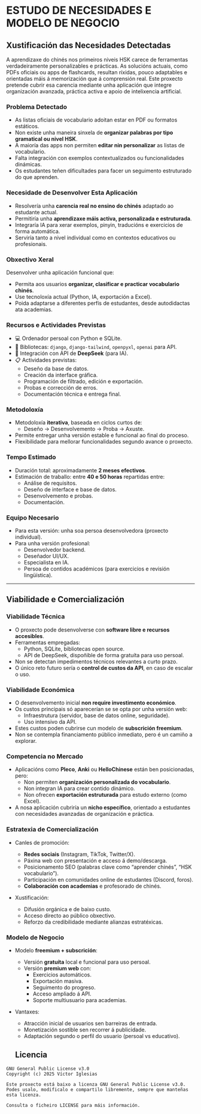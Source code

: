 # ESTUDO DE NECESIDADES E MODELO DE NEGOCIO

## Xustificación das Necesidades Detectadas

A aprendizaxe do chinés nos primeiros niveis HSK carece de ferramentas verdadeiramente personalizables e prácticas. As solucións actuais, como PDFs oficiais ou apps de flashcards, resultan ríxidas, pouco adaptables e orientadas máis á memorización que á comprensión real. Este proxecto pretende cubrir esa carencia mediante unha aplicación que integre organización avanzada, práctica activa e apoio de intelixencia artificial.

### Problema Detectado

- As listas oficiais de vocabulario adoitan estar en PDF ou formatos estáticos.
- Non existe unha maneira sinxela de **organizar palabras por tipo gramatical ou nivel HSK**.
- A maioría das apps non permiten **editar nin personalizar** as listas de vocabulario.
- Falta integración con exemplos contextualizados ou funcionalidades dinámicas.
- Os estudantes teñen dificultades para facer un seguimento estruturado do que aprenden.

### Necesidade de Desenvolver Esta Aplicación

- Resolvería unha **carencia real no ensino do chinés** adaptado ao estudante actual.
- Permitiría unha **aprendizaxe máis activa, personalizada e estruturada**.
- Integraría IA para xerar exemplos, pinyin, traducións e exercicios de forma automática.
- Serviría tanto a nivel individual como en contextos educativos ou profesionais.

### Obxectivo Xeral

Desenvolver unha aplicación funcional que:

- Permita aos usuarios **organizar, clasificar e practicar vocabulario chinés**.
- Use tecnoloxía actual (Python, IA, exportación a Excel).
- Poida adaptarse a diferentes perfís de estudantes, desde autodidactas ata academias.

### Recursos e Actividades Previstas

- 💻 Ordenador persoal con Python e SQLite.
- 🧰 Bibliotecas: `django`, `django-tailwind`, `openpyxl`, `openai` para API.
- 🔌 Integración con API de **DeepSeek** (para IA).
- 📋 Actividades previstas:
  - Deseño da base de datos.
  - Creación da interface gráfica.
  - Programación de filtrado, edición e exportación.
  - Probas e corrección de erros.
  - Documentación técnica e entrega final.

### Metodoloxía

- Metodoloxía **iterativa**, baseada en ciclos curtos de:
  - Deseño → Desenvolvemento → Proba → Axuste.
- Permite entregar unha versión estable e funcional ao final do proceso.
- Flexibilidade para mellorar funcionalidades segundo avance o proxecto.

### Tempo Estimado

- Duración total: aproximadamente **2 meses efectivos**.
- Estimación de traballo: entre **40 e 50 horas** repartidas entre:
  - Análise de requisitos.
  - Deseño de interface e base de datos.
  - Desenvolvemento e probas.
  - Documentación.

### Equipo Necesario

- Para esta versión: unha soa persoa desenvolvedora (proxecto individual).
- Para unha versión profesional:
  - Desenvolvedor backend.
  - Deseñador UI/UX.
  - Especialista en IA.
  - Persoa de contidos académicos (para exercicios e revisión lingüística).

---

## Viabilidade e Comercialización

### Viabilidade Técnica

- O proxecto pode desenvolverse con **software libre e recursos accesibles**.
- Ferramentas empregadas:
  - Python, SQLite, bibliotecas open source.
  - API de DeepSeek, dispoñible de forma gratuíta para uso persoal.
- Non se detectan impedimentos técnicos relevantes a curto prazo.
- O único reto futuro sería o **control de custos da API**, en caso de escalar o uso.

### Viabilidade Económica

- O desenvolvemento inicial **non require investimento económico**.
- Os custos principais só aparecerían se se opta por unha versión web:
  - Infraestrutura (servidor, base de datos online, seguridade).
  - Uso intensivo da API.
- Estes custos poden cubrirse cun modelo de **subscrición freemium**.
- Non se contempla financiamento público inmediato, pero é un camiño a explorar.

### Competencia no Mercado

- Aplicacións como **Pleco**, **Anki** ou **HelloChinese** están ben posicionadas, pero:
  - Non permiten **organización personalizada do vocabulario**.
  - Non integran IA para crear contido dinámico.
  - Non ofrecen **exportación estruturada** para estudo externo (como Excel).
- A nosa aplicación cubriría un **nicho específico**, orientado a estudantes con necesidades avanzadas de organización e práctica.

### Estratexia de Comercialización

- Canles de promoción:
  - **Redes sociais** (Instagram, TikTok, Twitter/X).
  - Páxina web con presentación e acceso á demo/descarga.
  - Posicionamento SEO (palabras clave como “aprender chinés”, “HSK vocabulario”).
  - Participación en comunidades online de estudantes (Discord, foros).
  - **Colaboración con academias** e profesorado de chinés.

- Xustificación:
  - Difusión orgánica e de baixo custo.
  - Acceso directo ao público obxectivo.
  - Reforzo da credibilidade mediante alianzas estratéxicas.

### Modelo de Negocio

- Modelo **freemium + subscrición**:
  - Versión **gratuíta** local e funcional para uso persoal.
  - Versión **premium web** con:
    - Exercicios automáticos.
    - Exportación masiva.
    - Seguimento do progreso.
    - Acceso ampliado á API.
    - Soporte multiusuario para academias.

- Vantaxes:
  - Atracción inicial de usuarios sen barreiras de entrada.
  - Monetización sostible sen recorrer á publicidade.
  - Adaptación segundo o perfil do usuario (persoal vs educativo).

  ## Licencia

```text
GNU General Public License v3.0
Copyright (c) 2025 Víctor Iglesias

Este proxecto está baixo a licenza GNU General Public License v3.0.
Podes usalo, modificalo e compartilo libremente, sempre que manteñas esta licenza.

Consulta o ficheiro LICENSE para máis información.
```